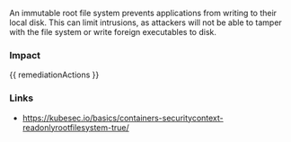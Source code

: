 
An immutable root file system prevents applications from writing to their local disk. This can limit intrusions, as attackers will not be able to tamper with the file system or write foreign executables to disk.

### Impact
<!-- Add Impact here -->

<!-- DO NOT CHANGE -->
{{ remediationActions }}

### Links
- https://kubesec.io/basics/containers-securitycontext-readonlyrootfilesystem-true/


